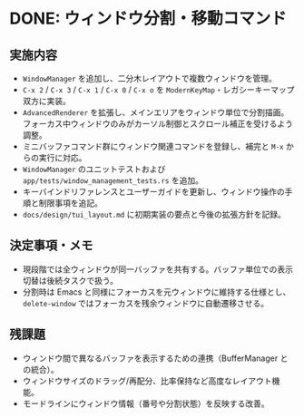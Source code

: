 # DONE: ウィンドウ分割・移動コマンド

## 実施内容
- `WindowManager` を追加し、二分木レイアウトで複数ウィンドウを管理。
- `C-x 2` / `C-x 3` / `C-x 1` / `C-x 0` / `C-x o` を `ModernKeyMap`・レガシーキーマップ双方に実装。
- `AdvancedRenderer` を拡張し、メインエリアをウィンドウ単位で分割描画。フォーカス中ウィンドウのみがカーソル制御とスクロール補正を受けるよう調整。
- ミニバッファコマンド群にウィンドウ関連コマンドを登録し、補完と `M-x` からの実行に対応。
- `WindowManager` のユニットテストおよび `app/tests/window_management_tests.rs` を追加。
- キーバインドリファレンスとユーザーガイドを更新し、ウィンドウ操作の手順と制限事項を追記。
- `docs/design/tui_layout.md` に初期実装の要点と今後の拡張方針を記録。

## 決定事項・メモ
- 現段階では全ウィンドウが同一バッファを共有する。バッファ単位での表示切替は後続タスクで扱う。
- 分割時は Emacs と同様にフォーカスを元ウィンドウに維持する仕様とし、`delete-window` ではフォーカスを残余ウィンドウに自動遷移させる。

## 残課題
- ウィンドウ間で異なるバッファを表示するための連携（BufferManager との統合）。
- ウィンドウサイズのドラッグ/再配分、比率保持など高度なレイアウト機能。
- モードラインにウィンドウ情報（番号や分割状態）を反映する改善。
